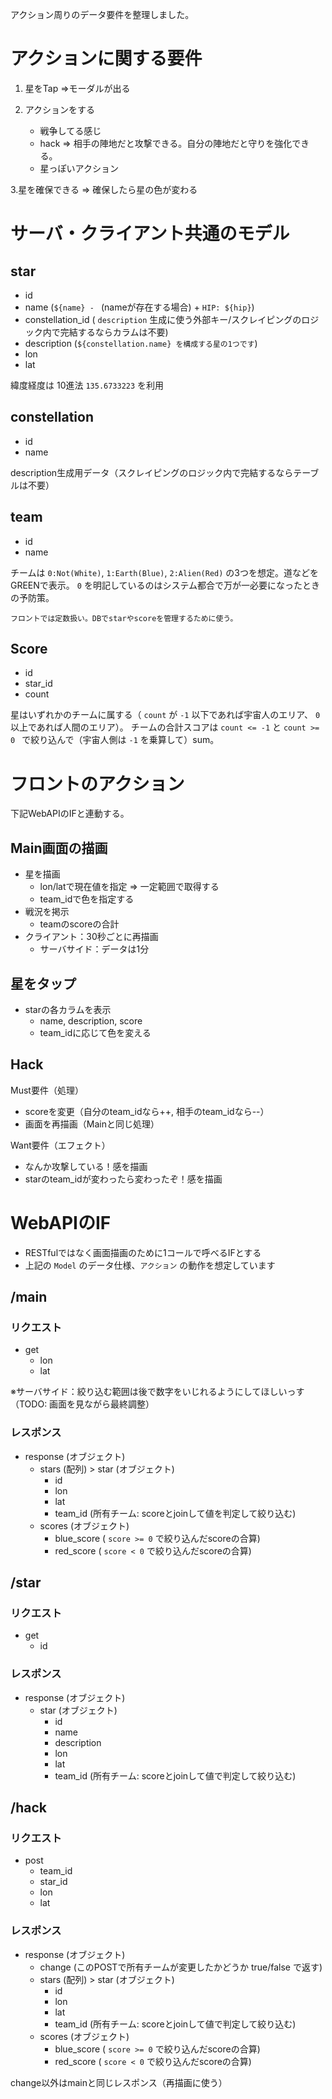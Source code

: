 アクション周りのデータ要件を整理しました。

# アクションに関する要件

1. 星をTap =>モーダルが出る

2. アクションをする
    - 戦争してる感じ
    - hack => 相手の陣地だと攻撃できる。自分の陣地だと守りを強化できる。
    - 星っぽいアクション

3.星を確保できる => 確保したら星の色が変わる

# サーバ・クライアント共通のモデル

## star

- id
- name (`${name} - ` (nameが存在する場合) + `HIP: ${hip}`)
- constellation_id ( `description` 生成に使う外部キー/スクレイピングのロジック内で完結するならカラムは不要)
- description (`${constellation.name} を構成する星の1つです`)
- lon
- lat

緯度経度は 10進法 `135.6733223` を利用

## constellation

- id
- name

description生成用データ（スクレイピングのロジック内で完結するならテーブルは不要）

## team

- id
- name

チームは `0:Not(White)`, `1:Earth(Blue)`, `2:Alien(Red)` の3つを想定。道などをGREENで表示。
`0` を明記しているのはシステム都合で万が一必要になったときの予防策。

```
フロントでは定数扱い。DBでstarやscoreを管理するために使う。
```

## Score

- id
- star_id
- count

星はいずれかのチームに属する（ `count` が `-1` 以下であれば宇宙人のエリア、 `0` 以上であれば人間のエリア）。
チームの合計スコアは `count <= -1` と `count >= 0 ` で絞り込んで（宇宙人側は `-1` を乗算して）sum。

# フロントのアクション

下記WebAPIのIFと連動する。

## Main画面の描画

- 星を描画
    - lon/latで現在値を指定 => 一定範囲で取得する
    - team_idで色を指定する
- 戦況を掲示
    - teamのscoreの合計
- クライアント：30秒ごとに再描画
    - サーバサイド：データは1分

## 星をタップ

- starの各カラムを表示
    - name, description, score
    - team_idに応じて色を変える

## Hack

Must要件（処理）

- scoreを変更（自分のteam_idなら++, 相手のteam_idなら--）
- 画面を再描画（Mainと同じ処理）

Want要件（エフェクト）

- なんか攻撃している！感を描画
- starのteam_idが変わったら変わったぞ！感を描画

# WebAPIのIF

- RESTfulではなく画面描画のために1コールで呼べるIFとする
- 上記の `Model` のデータ仕様、`アクション` の動作を想定しています

## /main

### リクエスト

- get
    - lon
    - lat

※サーバサイド：絞り込む範囲は後で数字をいじれるようにしてほしいっす（TODO: 画面を見ながら最終調整）

### レスポンス

- response (オブジェクト)
    - stars (配列) > star (オブジェクト)
        - id
        - lon
        - lat
        - team_id (所有チーム: scoreとjoinして値を判定して絞り込む)
    - scores (オブジェクト)
        - blue_score ( `score >= 0` で絞り込んだscoreの合算)
        - red_score ( `score < 0` で絞り込んだscoreの合算)

## /star

### リクエスト

- get
    - id

### レスポンス

- response (オブジェクト)
    - star (オブジェクト)
        - id
        - name
        - description
        - lon
        - lat
        - team_id (所有チーム: scoreとjoinして値で判定して絞り込む)

## /hack

### リクエスト

- post
    - team_id
    - star_id
    - lon
    - lat

### レスポンス

- response (オブジェクト)
    - change (このPOSTで所有チームが変更したかどうか true/false で返す)
    - stars (配列) > star (オブジェクト)
        - id
        - lon
        - lat
        - team_id (所有チーム: scoreとjoinして値で判定して絞り込む)
    - scores (オブジェクト)
        - blue_score ( `score >= 0` で絞り込んだscoreの合算)
        - red_score ( `score < 0` で絞り込んだscoreの合算)

change以外はmainと同じレスポンス（再描画に使う）
